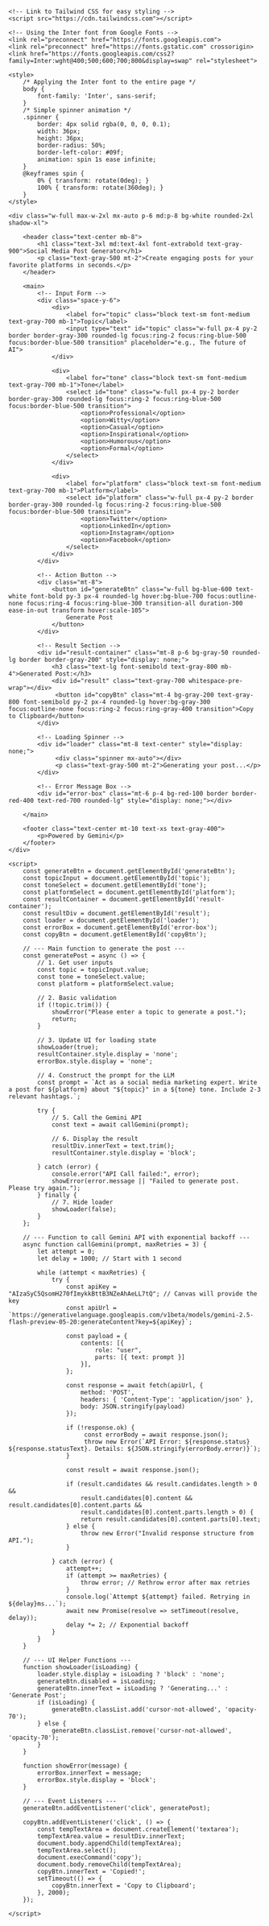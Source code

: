 <html lang="en">
<head>
    <meta charset="UTF-8">
    <meta name="viewport" content="width=device-width, initial-scale=1.0">
    <title>Social Media Post Generator</title>
    
    <!-- Link to Tailwind CSS for easy styling -->
    <script src="https://cdn.tailwindcss.com"></script>
    
    <!-- Using the Inter font from Google Fonts -->
    <link rel="preconnect" href="https://fonts.googleapis.com">
    <link rel="preconnect" href="https://fonts.gstatic.com" crossorigin>
    <link href="https://fonts.googleapis.com/css2?family=Inter:wght@400;500;600;700;800&display=swap" rel="stylesheet">
    
    <style>
        /* Applying the Inter font to the entire page */
        body {
            font-family: 'Inter', sans-serif;
        }
        /* Simple spinner animation */
        .spinner {
            border: 4px solid rgba(0, 0, 0, 0.1);
            width: 36px;
            height: 36px;
            border-radius: 50%;
            border-left-color: #09f;
            animation: spin 1s ease infinite;
        }
        @keyframes spin {
            0% { transform: rotate(0deg); }
            100% { transform: rotate(360deg); }
        }
    </style>
</head>
<body class="bg-gray-50 text-gray-800 flex items-center justify-center min-h-screen">

    <div class="w-full max-w-2xl mx-auto p-6 md:p-8 bg-white rounded-2xl shadow-xl">
        
        <header class="text-center mb-8">
            <h1 class="text-3xl md:text-4xl font-extrabold text-gray-900">Social Media Post Generator</h1>
            <p class="text-gray-500 mt-2">Create engaging posts for your favorite platforms in seconds.</p>
        </header>
        
        <main>
            <!-- Input Form -->
            <div class="space-y-6">
                <div>
                    <label for="topic" class="block text-sm font-medium text-gray-700 mb-1">Topic</label>
                    <input type="text" id="topic" class="w-full px-4 py-2 border border-gray-300 rounded-lg focus:ring-2 focus:ring-blue-500 focus:border-blue-500 transition" placeholder="e.g., The future of AI">
                </div>

                <div>
                    <label for="tone" class="block text-sm font-medium text-gray-700 mb-1">Tone</label>
                    <select id="tone" class="w-full px-4 py-2 border border-gray-300 rounded-lg focus:ring-2 focus:ring-blue-500 focus:border-blue-500 transition">
                        <option>Professional</option>
                        <option>Witty</option>
                        <option>Casual</option>
                        <option>Inspirational</option>
                        <option>Humorous</option>
                        <option>Formal</option>
                    </select>
                </div>

                <div>
                    <label for="platform" class="block text-sm font-medium text-gray-700 mb-1">Platform</label>
                    <select id="platform" class="w-full px-4 py-2 border border-gray-300 rounded-lg focus:ring-2 focus:ring-blue-500 focus:border-blue-500 transition">
                        <option>Twitter</option>
                        <option>LinkedIn</option>
                        <option>Instagram</option>
                        <option>Facebook</option>
                    </select>
                </div>
            </div>

            <!-- Action Button -->
            <div class="mt-8">
                <button id="generateBtn" class="w-full bg-blue-600 text-white font-bold py-3 px-4 rounded-lg hover:bg-blue-700 focus:outline-none focus:ring-4 focus:ring-blue-300 transition-all duration-300 ease-in-out transform hover:scale-105">
                    Generate Post
                </button>
            </div>
            
            <!-- Result Section -->
            <div id="result-container" class="mt-8 p-6 bg-gray-50 rounded-lg border border-gray-200" style="display: none;">
                <h3 class="text-lg font-semibold text-gray-800 mb-4">Generated Post:</h3>
                <div id="result" class="text-gray-700 whitespace-pre-wrap"></div>
                 <button id="copyBtn" class="mt-4 bg-gray-200 text-gray-800 font-semibold py-2 px-4 rounded-lg hover:bg-gray-300 focus:outline-none focus:ring-2 focus:ring-gray-400 transition">Copy to Clipboard</button>
            </div>

            <!-- Loading Spinner -->
            <div id="loader" class="mt-8 text-center" style="display: none;">
                 <div class="spinner mx-auto"></div>
                 <p class="text-gray-500 mt-2">Generating your post...</p>
            </div>

            <!-- Error Message Box -->
            <div id="error-box" class="mt-6 p-4 bg-red-100 border border-red-400 text-red-700 rounded-lg" style="display: none;"></div>

        </main>
        
        <footer class="text-center mt-10 text-xs text-gray-400">
            <p>Powered by Gemini</p>
        </footer>
    </div>

    <script>
        const generateBtn = document.getElementById('generateBtn');
        const topicInput = document.getElementById('topic');
        const toneSelect = document.getElementById('tone');
        const platformSelect = document.getElementById('platform');
        const resultContainer = document.getElementById('result-container');
        const resultDiv = document.getElementById('result');
        const loader = document.getElementById('loader');
        const errorBox = document.getElementById('error-box');
        const copyBtn = document.getElementById('copyBtn');

        // --- Main function to generate the post ---
        const generatePost = async () => {
            // 1. Get user inputs
            const topic = topicInput.value;
            const tone = toneSelect.value;
            const platform = platformSelect.value;

            // 2. Basic validation
            if (!topic.trim()) {
                showError("Please enter a topic to generate a post.");
                return;
            }

            // 3. Update UI for loading state
            showLoader(true);
            resultContainer.style.display = 'none';
            errorBox.style.display = 'none';

            // 4. Construct the prompt for the LLM
            const prompt = `Act as a social media marketing expert. Write a post for ${platform} about "${topic}" in a ${tone} tone. Include 2-3 relevant hashtags.`;
            
            try {
                // 5. Call the Gemini API
                const text = await callGemini(prompt);
                
                // 6. Display the result
                resultDiv.innerText = text.trim();
                resultContainer.style.display = 'block';

            } catch (error) {
                console.error("API Call failed:", error);
                showError(error.message || "Failed to generate post. Please try again.");
            } finally {
                // 7. Hide loader
                showLoader(false);
            }
        };

        // --- Function to call Gemini API with exponential backoff ---
        async function callGemini(prompt, maxRetries = 3) {
            let attempt = 0;
            let delay = 1000; // Start with 1 second

            while (attempt < maxRetries) {
                try {
                    const apiKey = "AIzaSyC5QsomH270fImykkBttB3NZeAhAeLL7tQ"; // Canvas will provide the key
                    const apiUrl = `https://generativelanguage.googleapis.com/v1beta/models/gemini-2.5-flash-preview-05-20:generateContent?key=${apiKey}`;
                    
                    const payload = {
                        contents: [{
                            role: "user",
                            parts: [{ text: prompt }]
                        }],
                    };

                    const response = await fetch(apiUrl, {
                        method: 'POST',
                        headers: { 'Content-Type': 'application/json' },
                        body: JSON.stringify(payload)
                    });

                    if (!response.ok) {
                         const errorBody = await response.json();
                         throw new Error(`API Error: ${response.status} ${response.statusText}. Details: ${JSON.stringify(errorBody.error)}`);
                    }

                    const result = await response.json();

                    if (result.candidates && result.candidates.length > 0 &&
                        result.candidates[0].content && result.candidates[0].content.parts &&
                        result.candidates[0].content.parts.length > 0) {
                        return result.candidates[0].content.parts[0].text;
                    } else {
                        throw new Error("Invalid response structure from API.");
                    }

                } catch (error) {
                    attempt++;
                    if (attempt >= maxRetries) {
                        throw error; // Rethrow error after max retries
                    }
                    console.log(`Attempt ${attempt} failed. Retrying in ${delay}ms...`);
                    await new Promise(resolve => setTimeout(resolve, delay));
                    delay *= 2; // Exponential backoff
                }
            }
        }

        // --- UI Helper Functions ---
        function showLoader(isLoading) {
            loader.style.display = isLoading ? 'block' : 'none';
            generateBtn.disabled = isLoading;
            generateBtn.innerText = isLoading ? 'Generating...' : 'Generate Post';
            if (isLoading) {
                generateBtn.classList.add('cursor-not-allowed', 'opacity-70');
            } else {
                generateBtn.classList.remove('cursor-not-allowed', 'opacity-70');
            }
        }

        function showError(message) {
            errorBox.innerText = message;
            errorBox.style.display = 'block';
        }

        // --- Event Listeners ---
        generateBtn.addEventListener('click', generatePost);
        
        copyBtn.addEventListener('click', () => {
            const tempTextArea = document.createElement('textarea');
            tempTextArea.value = resultDiv.innerText;
            document.body.appendChild(tempTextArea);
            tempTextArea.select();
            document.execCommand('copy');
            document.body.removeChild(tempTextArea);
            copyBtn.innerText = 'Copied!';
            setTimeout(() => {
                copyBtn.innerText = 'Copy to Clipboard';
            }, 2000);
        });

    </script>
</body>
</html>


